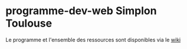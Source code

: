# programme-dev-web Simplon Toulouse

Le programme et l'ensemble des ressources sont disponibles via le [wiki](https://github.com/SimplonTlse02/programme-dev-web/wiki)
